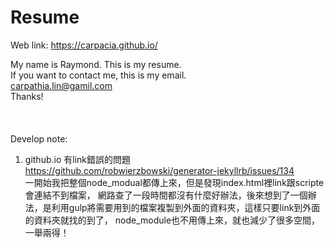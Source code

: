 # Resume

Web link: <a href="https://carpacia.github.io/">https://carpacia.github.io/</a>

My name is Raymond.
This is my resume.<br>
If you want to contact me, this is my email.<br>
carpathia.lin@gamil.com<br>
Thanks!<br>
<br>
<br>
<br>
Develop note:<br>
1. github.io 有link錯誤的問題<br>
https://github.com/robwierzbowski/generator-jekyllrb/issues/134<br>
一開始我把整個node_modual都傳上來，但是發現index.html裡link跟scripte會連結不到檔案，
網路查了一段時間都沒有什麼好辦法，後來想到了一個辦法，是利用gulp將需要用到的檔案複製到外面的資料夾，這樣只要link到外面的資料夾就找的到了，
node_module也不用傳上來，就也減少了很多空間，一舉兩得！
